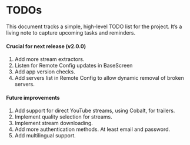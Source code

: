 # TODOs

This document tracks a simple, high-level TODO list for the project. It’s a living note to capture upcoming tasks and reminders.

#### Crucial for next release (v2.0.0)
1. Add more stream extractors.
2. Listen for Remote Config updates in BaseScreen
3. Add app version checks.
4. Add servers list in Remote Config to allow dynamic removal of broken servers.

#### Future improvements
1. Add support for direct YouTube streams, using Cobalt, for trailers.
2. Implement quality selection for streams.
3. Implement stream downloading.
4. Add more authentication methods. At least email and password.
5. Add multilingual support.
